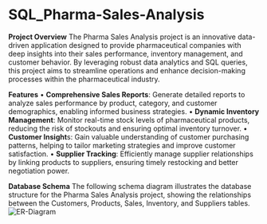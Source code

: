 # SQL_Pharma-Sales-Analysis
**Project Overview**
The Pharma Sales Analysis project is an innovative data-driven application designed to provide pharmaceutical companies with deep insights into their sales performance, inventory management, and customer behavior. By leveraging robust data analytics and SQL queries, this project aims to streamline operations and enhance decision-making processes within the pharmaceutical industry.

**Features**
•	**Comprehensive Sales Reports**: Generate detailed reports to analyze sales performance by product, category, and customer demographics, enabling informed business strategies.
•	**Dynamic Inventory Management**: Monitor real-time stock levels of pharmaceutical products, reducing the risk of stockouts and ensuring optimal inventory turnover.
•	**Customer Insight**s: Gain valuable understanding of customer purchasing patterns, helping to tailor marketing strategies and improve customer satisfaction.
•	**Supplier Tracking**: Efficiently manage supplier relationships by linking products to suppliers, ensuring timely restocking and better negotiation power.

**Database Schema**
The following schema diagram illustrates the database structure for the Pharma Sales Analysis project, showing the relationships between the Customers, Products, Sales, Inventory, and Suppliers tables. ![ER-Diagram](https://github.com/user-attachments/assets/84031d90-6275-4dc2-90b0-04bc24ae4e5a)







